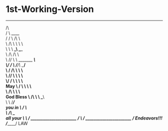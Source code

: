 # 1st-Working-Version

   __________________________
  /\                         \
 /  \            ____         \
/ \/ \          /\   \         \
\ /\  \         \ \   \         \
 \  \  \     ____\_\   \______   \
  \   /\\   /\                \   \
   \ /\/ \  \ \_______    _____\   \
    \\/ / \  \/______/\   \____/    \
     \ / /\\         \ \   \         \
      \ /\/ \         \ \   \         \
       \\/ / \         \ \   \         \
  May   \ /   \         \ \   \         \
         \\  /\\         \ \   \         \
God Bless \ /\  \         \ \___\         \
           \\    \         \/___/          \
  you in    \  \/ \                         \
             \ /\  \_________________________\
 all  your    \  \ / ______________________  /
               \  / ______________________  /
Endeavors!!!    \/_________________________/
                                             LAW

